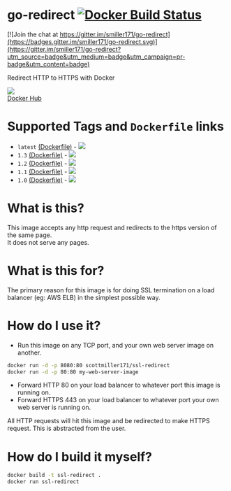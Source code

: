 go-redirect [![Docker Build Status](https://img.shields.io/docker/build/scottmiller171/ssl-redirect.svg)]()
===========

[![Join the chat at https://gitter.im/smiller171/go-redirect](https://badges.gitter.im/smiller171/go-redirect.svg)](https://gitter.im/smiller171/go-redirect?utm_source=badge&utm_medium=badge&utm_campaign=pr-badge&utm_content=badge)

Redirect HTTP to HTTPS with Docker

[![](https://images.microbadger.com/badges/version/scottmiller171/ssl-redirect.svg)](https://microbadger.com/images/scottmiller171/ssl-redirect "Get your own version badge on microbadger.com")  
[Docker Hub](https://hub.docker.com/r/scottmiller171/ssl-redirect/)
# Supported Tags and `Dockerfile` links
* `latest` [(Dockerfile)](https://github.com/smiller171/go-redirect/blob/master/Dockerfile) - [![](https://images.microbadger.com/badges/image/scottmiller171/ssl-redirect.svg)](https://microbadger.com/images/scottmiller171/ssl-redirect "Get your own image badge on microbadger.com")
* `1.3` [(Dockerfile)](https://github.com/smiller171/go-redirect/blob/1.3/Dockerfile) - [![](https://badge.imagelayers.io/scottmiller171/ssl-redirect:1.3.svg)](https://imagelayers.io/?images=scottmiller171/ssl-redirect:1.2 'Get your own badge on imagelayers.io')
* `1.2` [(Dockerfile)](https://github.com/smiller171/go-redirect/blob/1.2/Dockerfile) - [![](https://badge.imagelayers.io/scottmiller171/ssl-redirect:1.2.svg)](https://imagelayers.io/?images=scottmiller171/ssl-redirect:1.2 'Get your own badge on imagelayers.io')
* `1.1` [(Dockerfile)](https://github.com/smiller171/go-redirect/blob/1.1/Dockerfile) - [![](https://badge.imagelayers.io/scottmiller171/ssl-redirect:1.1.svg)](https://imagelayers.io/?images=scottmiller171/ssl-redirect:1.1 'Get your own badge on imagelayers.io')
* `1.0` [(Dockerfile)](https://github.com/smiller171/go-redirect/blob/1.0/Dockerfile) - [![](https://badge.imagelayers.io/scottmiller171/ssl-redirect:1.0.svg)](https://imagelayers.io/?images=scottmiller171/ssl-redirect:1.0 'Get your own badge on imagelayers.io')

# What is this?
This image accepts any http request and redirects to the https version of the same page.  
It does not serve any pages.

# What is this for?
The primary reason for this image is for doing SSL termination on a load balancer (eg: AWS ELB) in the simplest possible way.

# How do I use it?
* Run this image on any TCP port, and your own web server image on another.
```bash
docker run -d -p 8080:80 scottmiller171/ssl-redirect
docker run -d -p 80:80 my-web-server-image
```
* Forward HTTP 80 on your load balancer to whatever port this image is running on.
* Forward HTTPS 443 on your load balancer to whatever port your own web server is running on.

All HTTP requests will hit this image and be redirected to make HTTPS request. This is abstracted from the user.

# How do I build it myself?

```sh
docker build -t ssl-redirect .
docker run ssl-redirect
```
